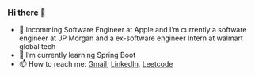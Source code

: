 ### Hi there 👋


<!--- 🤔 I’m looking for help with ...
- 😄 Pronouns: She/her
- 👯 I’m looking to collaborate on Java
- 💬 Ask me about Anything
-->
- 🔭 Incomming Software Engineer at Apple and I’m currently a software engineer at JP Morgan and a ex-software engineer Intern at walmart global tech
- 🌱 I’m currently learning Spring Boot
- 📫 How to reach me: [Gmail](nisthaagarwal8@gmail.com), 
                      [LinkedIn](https://www.linkedin.com/in/nisthaagarwal/),
                      [Leetcode](https://leetcode.com/nisthaagarwal/)
<!--- ⚡ Fun fact: ...-->

